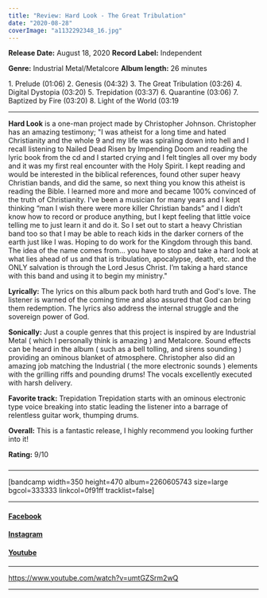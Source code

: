 ```yaml
---
title: "Review: Hard Look - The Great Tribulation"
date: "2020-08-28"
coverImage: "a1132292348_16.jpg"
---
```


**Release Date:** August 18, 2020 **Record Label:** Independent

**Genre:** Industrial Metal/Metalcore **Album length:** 26 minutes

1\. Prelude (01:06) 2. Genesis (04:32) 3. The Great Tribulation (03:26) 4. Digital Dystopia (03:20) 5. Trepidation (03:37) 6. Quarantine (03:06) 7. Baptized by Fire (03:20) 8. Light of the World (03:19

* * *

**Hard Look** is a one-man project made by Christopher Johnson. Christopher has an amazing testimony; "I was atheist for a long time and hated Christianity and the whole 9 and my life was spiraling down into hell and I recall listening to Nailed Dead Risen by Impending Doom and reading the lyric book from the cd and I started crying and I felt tingles all over my body and it was my first real encounter with the Holy Spirit. I kept reading and would be interested in the biblical references, found other super heavy Christian bands, and did the same, so next thing you know this atheist is reading the Bible. I learned more and more and became 100% convinced of the truth of Christianity. I’ve been a musician for many years and I kept thinking “man I wish there were more killer Christian bands” and I didn’t know how to record or produce anything, but I kept feeling that little voice telling me to just learn it and do it. So I set out to start a heavy Christian band too so that I may be able to reach kids in the darker corners of the earth just like I was. Hoping to do work for the Kingdom through this band. The idea of the name comes from... you have to stop and take a hard look at what lies ahead of us and that is tribulation, apocalypse, death, etc. and the ONLY salvation is through the Lord Jesus Christ. I’m taking a hard stance with this band and using it to begin my ministry."

**Lyrically:** The lyrics on this album pack both hard truth and God's love. The listener is warned of the coming time and also assured that God can bring them redemption. The lyrics also address the internal struggle and the sovereign power of God.

**Sonically:** Just a couple genres that this project is inspired by are Industrial Metal ( which I personally think is amazing ) and Metalcore. Sound effects can be heard in the album ( such as a bell tolling, and sirens sounding ) providing an ominous blanket of atmosphere. Christopher also did an amazing job matching the Industrial ( the more electronic sounds ) elements with the grilling riffs and pounding drums! The vocals excellently executed with harsh delivery.

**Favorite track:** Trepidation Trepidation starts with an ominous electronic type voice breaking into static leading the listener into a barrage of relentless guitar work, thumping drums.

**Overall:** This is a fantastic release, I highly recommend you looking further into it!

**Rating:** 9/10

<h3 style="text-align:center;"></h3>

* * *

\[bandcamp width=350 height=470 album=2260605743 size=large bgcol=333333 linkcol=0f91ff tracklist=false\]

* * *

#### [Facebook](https://web.facebook.com/hardlookband)

#### [Instagram](https://www.instagram.com/hardlookband/)

#### [Youtube](https://www.youtube.com/channel/UCqTa9-AEzy1MCzs_36yX8VA/featured)

* * *

https://www.youtube.com/watch?v=umtGZSrm2wQ <div class="video-container"></div>

* * *

